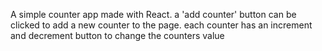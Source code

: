 <p>A simple counter app made with React. a 'add counter' button can be clicked to add a new counter to the page. each counter has an increment and decrement button to change the counters value</p>